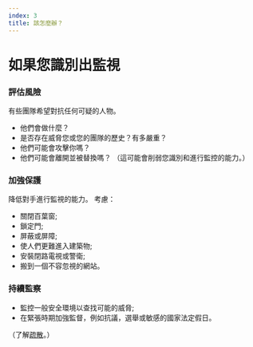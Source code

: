 ```yaml
---
index: 3
title: 該怎麼辦？
---
```

# 如果您識別出監視

### 評估風險

有些團隊希望對抗任何可疑的人物。

*   他們會做什麼？
*   是否存在威脅您或您的團隊的歷史？有多嚴重？
*   他們可能會攻擊你嗎？
*   他們可能會離開並被替換嗎？ （這可能會削弱您識別和進行監控的能力。）

### 加強保護

降低對手進行監視的能力。
考慮：

*   關閉百葉窗;
*   鎖定門;
*   屏蔽或屏障;
*   使人們更難進入建築物;
*   安裝閉路電視或警衛;
*   搬到一個不容忽視的網站。

### 持續監察

*   監控一般安全環境以查找可能的威脅;
*   在緊張時期加強監督，例如抗議，選舉或敏感的國家法定假日。

（了解[疏散](umbrella://incident-response/evacuation)。）